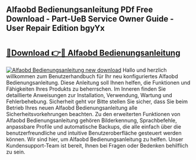 ## Alfaobd Bedienungsanleitung PDf Free Download - Part-UeB Service Owner Guide - User Repair Edition bgyYx

# <h2><a href="http://df0w6qv.blite.top/?on=Alfaobd+Bedienungsanleitung">🔗Download 👉🔴 Alfaobd Bedienungsanleitung</a></h2>

[![Alfaobd Bedienungsanleitung new download](https://i.imgur.com/lujVjoI.png)](http://df0w6qv.blite.top/?on=Alfaobd+Bedienungsanleitung)
Hallo und herzlich willkommen zum Benutzerhandbuch für Ihr neu konfiguriertes Alfaobd Bedienungsanleitung. Diese Anleitung soll Ihnen helfen, die Funktionen und Fähigkeiten Ihres Produkts zu beherrschen. Im Inneren finden Sie detaillierte Anweisungen zur Installation, Verwendung, Wartung und Fehlerbehebung. Sicherheit geht vor Bitte stellen Sie sicher, dass Sie beim Betrieb Ihres neuen Alfaobd Bedienungsanleitung alle Sicherheitsvorkehrungen beachten. Zu den erweiterten Funktionen von Alfaobd Bedienungsanleitung gehören Bilderkennung, Sprachbefehle, anpassbare Profile und automatische Backups, die alle einfach über die benutzerfreundliche und intuitive Benutzeroberfläche gesteuert werden können. Wir sind hier, um Alfaobd Bedienungsanleitung zu helfen. Unser Kundensupport-Team ist bereit, Ihnen bei Fragen oder Bedenken behilflich zu sein.
